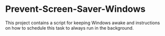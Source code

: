 # Prevent-Screen-Saver-Windows
This project contains a script for keeping Windows awake and instructions on how to schedule this task to always run in the background.
